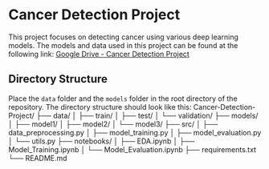 # Cancer Detection Project

This project focuses on detecting cancer using various deep learning models. The models and data used in this project can be found at the following link:
[Google Drive - Cancer Detection Project](https://drive.google.com/drive/folders/1pmu139n2qBkxdw46nkIdDuYNMXN3pEe9?usp=sharing)

## Directory Structure

Place the `data` folder and the `models` folder in the root directory of the repository. The directory structure should look like this:
Cancer-Detection-Project/
├── data/
│   ├── train/
│   ├── test/
│   └── validation/
├── models/
│   ├── model1/
│   ├── model2/
│   └── model3/
├── src/
│   ├── data_preprocessing.py
│   ├── model_training.py
│   ├── model_evaluation.py
│   └── utils.py
├── notebooks/
│   ├── EDA.ipynb
│   ├── Model_Training.ipynb
│   └── Model_Evaluation.ipynb
├── requirements.txt
└── README.md